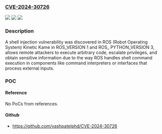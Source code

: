 ### [CVE-2024-30726](https://cve.mitre.org/cgi-bin/cvename.cgi?name=CVE-2024-30726)
![](https://img.shields.io/static/v1?label=Product&message=n%2Fa&color=blue)
![](https://img.shields.io/static/v1?label=Version&message=n%2Fa&color=blue)
![](https://img.shields.io/static/v1?label=Vulnerability&message=n%2Fa&color=brighgreen)

### Description

A shell injection vulnerability was discovered in ROS (Robot Operating System) Kinetic Kame in ROS_VERSION 1 and ROS_ PYTHON_VERSION 3, allows remote attackers to execute arbitrary code, escalate privileges, and obtain sensitive information due to the way ROS handles shell command execution in components like command interpreters or interfaces that process external inputs.

### POC

#### Reference
No PoCs from references.

#### Github
- https://github.com/yashpatelphd/CVE-2024-30726

